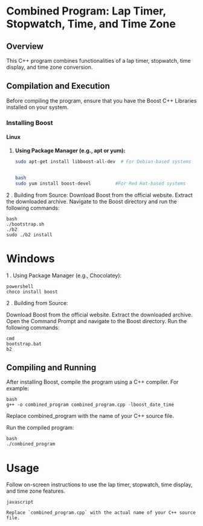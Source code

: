 # Combined Program: Lap Timer, Stopwatch, Time, and Time Zone

## Overview

This C++ program combines functionalities of a lap timer, stopwatch, time display, and time zone conversion.

## Compilation and Execution

Before compiling the program, ensure that you have the Boost C++ Libraries installed on your system.

### Installing Boost

#### Linux

1. **Using Package Manager (e.g., apt or yum):**
   ```bash
   sudo apt-get install libboost-all-dev  # For Debian-based systems

   
   bash
   sudo yum install boost-devel         #For Red Hat-based systems
2 . Building from Source:
Download Boost from the official website.
Extract the downloaded archive.
Navigate to the Boost directory and run the following commands:

    bash
    ./bootstrap.sh
    ./b2
    sudo ./b2 install
# Windows
1 . Using Package Manager (e.g., Chocolatey):

    powershell
    choco install boost
2 . Building from Source:

Download Boost from the official website.
Extract the downloaded archive.
Open the Command Prompt and navigate to the Boost directory.
Run the following commands:

    cmd
    bootstrap.bat
    b2
## Compiling and Running
After installing Boost, compile the program using a C++ compiler. For example:

    bash
    g++ -o combined_program combined_program.cpp -lboost_date_time
    
Replace combined_program with the name of your C++ source file.

Run the compiled program:

    bash
    ./combined_program
# Usage
Follow on-screen instructions to use the lap timer, stopwatch, time display, and time zone features.

    javascript

    Replace `combined_program.cpp` with the actual name of your C++ source file.
